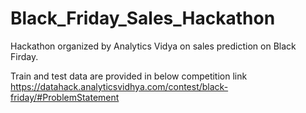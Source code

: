 # Black_Friday_Sales_Hackathon
Hackathon organized by Analytics Vidya on sales prediction on Black Firday.

Train and test data are provided in below competition link
https://datahack.analyticsvidhya.com/contest/black-friday/#ProblemStatement

